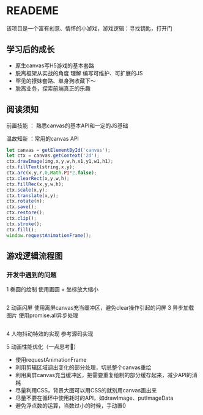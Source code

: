 READEME
===========================
该项目是一个富有创意、情怀的小游戏，游戏逻辑：寻找钥匙，打开门

## 学习后的成长
* 原生canvas写H5游戏的基本套路
* 脱离框架从实战的角度 理解 编写可维护、可扩展的JS
* 罕见的撩妹套路、单身狗收藏下～
* 脱离业务，探索前端真正的乐趣

## 阅读须知
前置技能 ： 熟悉canvas的基本API和一定的JS基础

温故知新 ：常用的canvas API

```js
let canvas = getElementById('canvas');
let ctx = canvas.getContext('2d');
ctx.drawImage(img,x,y,w,h,x1,y1,w1,h1);
ctx.fillText(string,x,y);
ctx.arc(x,y,r,0,Math.PI*2,false);
ctx.clearRect(x,y,w,h);
ctx.fillRec(x,y,w,h);
ctx.scale(x,y);
ctx.translate(x,y);
ctx.rotate(n);
ctx.save();
ctx.restore();
ctx.clip();
ctx.stroke();
ctx.fill();
window.requestAnimationFrame();
```
## 游戏逻辑流程图


### 开发中遇到的问题
1 椭圆的绘制
  使用画圆 + 坐标放大缩小
```js
```
2 动画闪屏
  使用离屏canvas充当缓冲区，避免clear操作引起的闪屏
3 异步加载图片
  使用promise.all异步处理
```js
```  
4 人物抖动特效的实现
  参考源码实现
  
5 动画性能优化（一点思考🤔）
  * 使用requestAnimationFrame
  * 利用剪辑区域调出变化的部分处理，切忌整个canvas重绘
  * 利用离屏canvas充当缓冲区，把需要重复绘制的部分缓存起来，减少API的消耗
  * 尽量利用CSS，背景大图可以用CSS的就别用canvas画出来
  * 尽量不要在循环中使用耗时的API，如drawImage、putImageData
  * 避免浮点数的运算，当数过小的时候，手动置0


